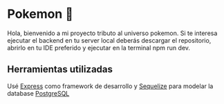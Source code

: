 # Pokemon 👾

Hola, bienvenido a mi proyecto tributo al universo pokemon. 
Si te interesa ejecutar el backend en tu server local deberás descargar el repositorio, abrirlo en tu IDE preferido y ejecutar en la terminal npm run dev.

## Herramientas utilizadas
Usé [Express](https://expressjs.com/es/) como framework de desarrollo y [Sequelize](https://sequelize.org/) para modelar la database [PostgreSQL](https://www.postgresql.org/)
